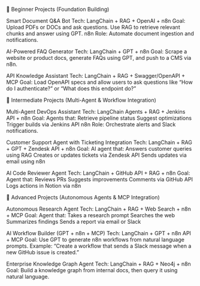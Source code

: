 🚀 Beginner Projects (Foundation Building)
  
  Smart Document Q&A Bot
    Tech: LangChain + RAG + OpenAI + n8n
    Goal: Upload PDFs or DOCs and ask questions. Use RAG to retrieve relevant chunks and answer using GPT.
    n8n Role: Automate document ingestion and notifications.
  
  AI-Powered FAQ Generator
    Tech: LangChain + GPT + n8n
    Goal: Scrape a website or product docs, generate FAQs using GPT, and push to a CMS via n8n.
  
  API Knowledge Assistant
    Tech: LangChain + RAG + Swagger/OpenAPI + MCP
    Goal: Load OpenAPI specs and allow users to ask questions like “How do I authenticate?” or “What does this endpoint do?”


🧠 Intermediate Projects (Multi-Agent & Workflow Integration)
  
  Multi-Agent DevOps Assistant
    Tech: LangChain Agents + RAG + Jenkins API + n8n
    Goal: Agents that:
    Retrieve pipeline status
    Suggest optimizations
    Trigger builds via Jenkins API
    n8n Role: Orchestrate alerts and Slack notifications.

  Customer Support Agent with Ticketing Integration
    Tech: LangChain + RAG + GPT + Zendesk API + n8n
    Goal: AI agent that:
    Answers customer queries using RAG
    Creates or updates tickets via Zendesk API
    Sends updates via email using n8n
  
  AI Code Reviewer Agent
    Tech: LangChain + GitHub API + RAG + n8n
    Goal: Agent that:
    Reviews PRs
    Suggests improvements
    Comments via GitHub API
    Logs actions in Notion via n8n


🧩 Advanced Projects (Autonomous Agents & MCP Integration)
  
  Autonomous Research Agent
    Tech: LangChain + RAG + Web Search + n8n + MCP
    Goal: Agent that:
    Takes a research prompt
    Searches the web
    Summarizes findings
    Sends a report via email or Slack
  
  AI Workflow Builder (GPT + n8n + MCP)
    Tech: LangChain + GPT + n8n API + MCP
    Goal: Use GPT to generate n8n workflows from natural language prompts.
    Example: “Create a workflow that sends a Slack message when a new GitHub issue is created.”
  
  Enterprise Knowledge Graph Agent
    Tech: LangChain + RAG + Neo4j + n8n
    Goal: Build a knowledge graph from internal docs, then query it using natural language.
